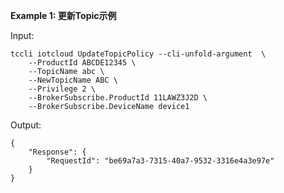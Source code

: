**Example 1: 更新Topic示例**



Input: 

```
tccli iotcloud UpdateTopicPolicy --cli-unfold-argument  \
    --ProductId ABCDE12345 \
    --TopicName abc \
    --NewTopicName ABC \
    --Privilege 2 \
    --BrokerSubscribe.ProductId 11LAWZ3J2D \
    --BrokerSubscribe.DeviceName device1
```

Output: 
```
{
    "Response": {
        "RequestId": "be69a7a3-7315-40a7-9532-3316e4a3e97e"
    }
}
```

